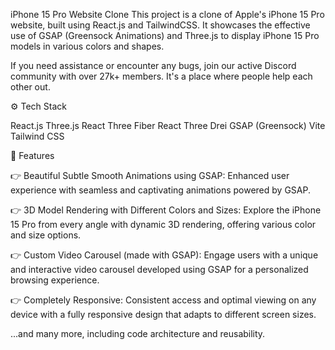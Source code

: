 iPhone 15 Pro Website Clone
This project is a clone of Apple's iPhone 15 Pro website, built using React.js and TailwindCSS. It showcases the effective use of GSAP (Greensock Animations) and Three.js to display iPhone 15 Pro models in various colors and shapes.

If you need assistance or encounter any bugs, join our active Discord community with over 27k+ members. It's a place where people help each other out.

⚙️ Tech Stack

React.js
Three.js
React Three Fiber
React Three Drei
GSAP (Greensock)
Vite
Tailwind CSS

🔋 Features

👉 Beautiful Subtle Smooth Animations using GSAP: Enhanced user experience with seamless and captivating animations powered by GSAP.

👉 3D Model Rendering with Different Colors and Sizes: Explore the iPhone 15 Pro from every angle with dynamic 3D rendering, offering various color and size options.

👉 Custom Video Carousel (made with GSAP): Engage users with a unique and interactive video carousel developed using GSAP for a personalized browsing experience.

👉 Completely Responsive: Consistent access and optimal viewing on any device with a fully responsive design that adapts to different screen sizes.

...and many more, including code architecture and reusability.
